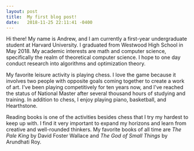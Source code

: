 ```yaml
---
layout: post
title:  My first blog post!
date:   2018-11-25 22:11:41 -0400
---
```


<p>
Hi there! My name is Andrew, and I am currently a first-year undergraduate student at Harvard University. I
graduated from Westwood High School in May 2018. My academic interests are math and computer science, specifically
the realm of theoretical computer science. I hope to one day conduct research into algorithms and optimization
theory.
</p>

<p>
My favorite leisure activity is playing chess. I love the game because it involves two people with opposite goals
coming together to create a work of art. I've been playing competitively for ten years now, and I've reached the
status of National Master after several thousand hours of studying and training. In addition to chess, I enjoy
playing piano, basketball, and Hearthstone.
</p>

<p>
Reading books is one of the activities besides chess that I try my hardest to keep up with. I find it very important
to expand my horizons and learn from creative and well-rounded thinkers. My favorite books of all time are
<i>The Pale King</i> by David Foster Wallace and <i>The God of Small Things</i> by Arundhati Roy.
</p>         
